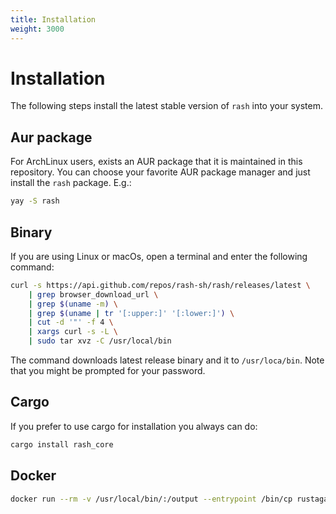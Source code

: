 ```yaml
---
title: Installation
weight: 3000
---
```


# Installation

The following steps install the latest stable version of `rash` into your system.

## Aur package

For ArchLinux users, exists an AUR package that it is maintained in this repository.
You can choose your favorite AUR package manager and just install the `rash` package.
E.g.:

```bash
yay -S rash
```

## Binary

If you are using Linux or macOs, open a terminal and enter the following command:

```bash
curl -s https://api.github.com/repos/rash-sh/rash/releases/latest \
    | grep browser_download_url \
    | grep $(uname -m) \
    | grep $(uname | tr '[:upper:]' '[:lower:]') \
    | cut -d '"' -f 4 \
    | xargs curl -s -L \
    | sudo tar xvz -C /usr/local/bin
```

The command downloads latest release binary and it to `/usr/loca/bin`.
Note that you might be prompted for your password.

## Cargo

If you prefer to use cargo for installation you always can do:

```bash
cargo install rash_core
```

## Docker

```bash
docker run --rm -v /usr/local/bin/:/output --entrypoint /bin/cp rustagainshell/rash:latest-debian /bin/rash /output/
```
